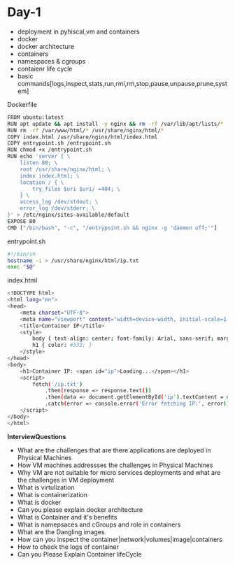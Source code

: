 # Day-1
- deployment in pyhiscal,vm and containers
- docker
- docker architecture
- containers
- namespaces & cgroups
- contaienr life cycle
- basic commands[logs,inspect,stats,run,rmi,rm,stop,pause,unpause,prune,system]

Dockerfile
```bash
FROM ubuntu:latest
RUN apt update && apt install -y nginx && rm -rf /var/lib/apt/lists/*
RUN rm -rf /var/www/html/* /usr/share/nginx/html/*
COPY index.html /usr/share/nginx/html/index.html
COPY entrypoint.sh /entrypoint.sh
RUN chmod +x /entrypoint.sh
RUN echo 'server { \
    listen 80; \
    root /usr/share/nginx/html; \
    index index.html; \
    location / { \
        try_files $uri $uri/ =404; \
    } \
    access_log /dev/stdout; \
    error_log /dev/stderr; \
}' > /etc/nginx/sites-available/default
EXPOSE 80
CMD ["/bin/bash", "-c", "/entrypoint.sh && nginx -g 'daemon off;'"]
```

entrypoint.sh
```bash
#!/bin/sh
hostname -i > /usr/share/nginx/html/ip.txt
exec "$@"
```

index.html
```bash
<!DOCTYPE html>
<html lang="en">
<head>
    <meta charset="UTF-8">
    <meta name="viewport" content="width=device-width, initial-scale=1.0">
    <title>Container IP</title>
    <style>
        body { text-align: center; font-family: Arial, sans-serif; margin-top: 50px; }
        h1 { color: #333; }
    </style>
</head>
<body>
    <h1>Container IP: <span id="ip">Loading...</span></h1>
    <script>
        fetch('/ip.txt')
            .then(response => response.text())
            .then(data => document.getElementById('ip').textContent = data)
            .catch(error => console.error('Error fetching IP:', error));
    </script>
</body>
</html>
```



































**InterviewQuestions**
- What are the challenges that are there applications are deployed in Physical Machines
- How VM machines addressses the challenges in Physical Machines
- Why VM are not suitable for micro services deployments and what are the challenges in VM deployment
- What is virtulization 
- What is containerization
- What is docker
- Can you please explain docker architecture
- What is Container and it's benefits
- What is namepsaces and cGroups and role in containers
- What are the Dangling images
- How can you inspect the container|network|volumes|image|containers
- How to check the logs of container
- Can you Please Explain Container lifeCycle
 